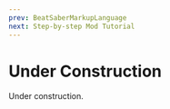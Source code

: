 ```yaml
---
prev: BeatSaberMarkupLanguage
next: Step-by-step Mod Tutorial
---
```


# Under Construction

Under construction.
